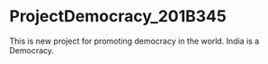 # ProjectDemocracy_201B345
This is new project for promoting democracy in the world.
India is a Democracy.